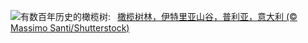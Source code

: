 ![](https://www.bing.com/th?id=OHR.TrulliGrove_ZH-CN9519400567_UHD.jpg&w=1000)有数百年历史的橄榄树:&nbsp;&ensp;[橄榄树林，伊特里亚山谷，普利亚，意大利 (© Massimo Santi/Shutterstock)](https://www.bing.com/th?id=OHR.TrulliGrove_ZH-CN9519400567_UHD.jpg)
<br><br/>
